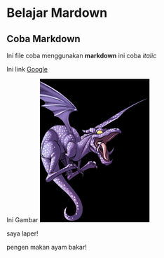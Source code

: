 # Belajar Mardown

## Coba Markdown

Ini file coba menggunakan **markdown** ini coba _italic_

Ini link [Google](https:/www.google.com/)

Ini Gambar ![image](images/lockheed.png)

saya laper!

pengen makan ayam bakar!
